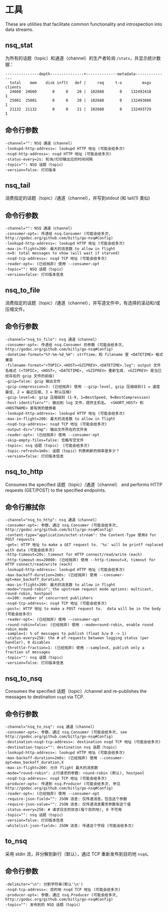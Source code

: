 # 工具

These are utilities that facilitate common functionality and introspection into data streams.

## nsq_stat

为所有的话题（topic）和通道（channel）的生产者轮询 `/stats`，并显示统计数据：

    ---------------depth---------------+--------------metadata---------------
      total    mem    disk inflt   def |     req     t-o         msgs clients
      24660  24660       0     0    20 |  102688       0    132492418       1
      25001  25001       0     0    20 |  102688       0    132493086       1
      21132  21132       0     0    21 |  102688       0    132493729       1

## 命令行参数

    -channel="": NSQ 通道（channel）
    -lookupd-http-address=: lookupd HTTP 地址 (可能会给多次)
    -nsqd-http-address=: nsqd HTTP 地址 (可能会给多次)
    -status-every=2s: 轮询/打印输出见的时间间隔
    -topic="": NSQ 话题（topic）
    -version=false: 打印版本

## nsq_tail

消费指定的话题（topic）/通道（channel），并写到stdout (和 tail(1) 类似)

## 命令行参数

    -channel="": NSQ 通道（channel）
    -consumer-opt=: 传递给 nsq.Consumer (可能会给多次, http://godoc.org/github.com/bitly/go-nsq#Config)
    -lookupd-http-address=: lookupd HTTP 地址 (可能会给多次)
    -max-in-flight=200: 最大的消息数 to allow in flight
    -n=0: total messages to show (will wait if starved)
    -nsqd-tcp-address=: nsqd TCP 地址 (可能会给多次)
    -reader-opt=: (已经抛弃) 使用 --consumer-opt
    -topic="": NSQ 话题（topic）
    -version=false: 打印版本信息

## nsq\_to_file

消费指定的话题（topic）/通道（channel），并写道文件中，有选择的滚动和/或压缩文件。

## 命令行参数

    -channel="nsq_to_file": nsq 通道（channel）
    -consumer-opt=: 传递给 nsq.Consumer 的参数 (可能会给多次, http://godoc.org/github.com/bitly/go-nsq#Config)
    -datetime-format="%Y-%m-%d_%H": strftime，和 filename 里 <DATETIME> 格式兼容
    -filename-format="<TOPIC>.<HOST><GZIPREV>.<DATETIME>.log": output 文件名格式 (<TOPIC>, <HOST>, <DATETIME>, <GZIPREV> 重新生成. <GZIPREV> 是当已经存在的 gzip 文件的前缀)
    -gzip=false: gzip 输出文件
    -gzip-compression=3: (已经抛弃) 使用 --gzip-level, gzip 压缩级别(1 = 速度最佳, 2 = 最近压缩, 3 = 默认压缩)
    -gzip-level=6: gzip 压缩级别 (1-9, 1=BestSpeed, 9=BestCompression)
    -host-identifier="": 输出到 log 文件，提供主机名。 <SHORT_HOST> 和 <HOSTNAME> 是有效的替换者
    -lookupd-http-address=: lookupd HTTP 地址 (可能会给多次)
    -max-in-flight=200: 最大的消息数 to allow in flight
    -nsqd-tcp-address=: nsqd TCP 地址 (可能会给多次)
    -output-dir="/tmp": 输出文件所在的文件夹
    -reader-opt=: (已经抛弃) 使用 --consumer-opt
    -skip-empty-files=false: 忽略写空文件
    -topic=: nsq 话题（topic） (可能会给多次)
    -topic-refresh=1m0s: 话题（topic）列表刷新的频率是多少？
    -version=false: 打印版本信息

## nsq\_to_http

Consumes the specified 话题（topic）/通道（channel） and performs HTTP requests (GET/POST) to the specified
endpoints.

## 命令行擦拭你

    -channel="nsq_to_http": nsq 通道（channel）
    -consumer-opt=: 参数，通过 nsq.Consumer (可能会给多次, http://godoc.org/github.com/bitly/go-nsq#Config)
    -content-type="application/octet-stream": the Content-Type 使用d for POST requests
    -get=: HTTP 地址 to make a GET request to. '%s' will be printf replaced with data (可能会给多次)
    -http-timeout=20s: timeout for HTTP connect/read/write (each)
    -http-timeout-ms=20000: (已经抛弃) 使用 --http-timeout=X, timeout for HTTP connect/read/write (each)
    -lookupd-http-address=: lookupd HTTP 地址 (可能会给多次)
    -max-backoff-duration=2m0s: (已经抛弃) 使用 --consumer-opt=max_backoff_duration,X
    -max-in-flight=200: 最大的消息数 to allow in flight
    -mode="round-robin": the upstream request mode options: multicast, round-robin, hostpool
    -n=100: number of concurrent publishers
    -nsqd-tcp-address=: nsqd TCP 地址 (可能会给多次)
    -post=: HTTP 地址 to make a POST request to.  data will be in the body (可能会给多次)
    -reader-opt=: (已经抛弃) 使用 --consumer-opt
    -round-robin=false: (已经抛弃) 使用 --mode=round-robin, enable round robin mode
    -sample=1: % of messages to publish (float b/w 0 -> 1)
    -status-every=250: the # of requests between logging status (per handler), 0 disables
    -throttle-fraction=1: (已经抛弃) 使用 --sample=X, publish only a fraction of messages
    -topic="": nsq 话题（topic）
    -version=false: 打印版本信息

## nsq\_to_nsq

Consumes the specified 话题（topic）/channel and re-publishes the messages to destination `nsqd` via TCP.

## 命令行参数

    -channel="nsq_to_nsq": nsq 通道（channel）
    -consumer-opt=: 参数，通过 nsq.Consumer (可能会给多次, see http://godoc.org/github.com/bitly/go-nsq#Config)
    -destination-nsqd-tcp-address=: destination nsqd TCP 地址 (可能会给多次)
    -destination-topic="": destination nsq 话题（topic）
    -lookupd-http-address=: lookupd HTTP 地址 (可能会给多次)
    -max-backoff-duration=2m0s: (已经抛弃) 使用 --consumer-opt=max_backoff_duration,X
    -max-in-flight=200: 允许 flight 最大的消息数
    -mode="round-robin": 上行请求的参数: round-robin (默认), hostpool
    -nsqd-tcp-address=: nsqd TCP 地址 (可能会给多次)
    -producer-opt=: 传递到 nsq.Producer (可能会给多次, 参见 http://godoc.org/github.com/bitly/go-nsq#Config)
    -reader-opt=: (已经抛弃) 使用 --consumer-opt
    -require-json-field="": JSON 消息: 仅传递消息，包含这个参数
    -require-json-value="": JSON 消息: 仅传递消息要求参数有这个值 
    -status-every=250: # 请求日志的状态(每个目的地), 0 不可用
    -topic="": nsq 话题（topic）
    -version=false: 打印版本信息
    -whitelist-json-field=: JSON 消息: 传递这个字段 (可能会给多次)

## to_nsq

采用 stdin 流，并分解到新行（默认），通过 TCP 重新发布到目的地 `nsqd`。

## 命令行参数

    -delimiter="\n": 分割字符串(默认'\n')
    -nsqd-tcp-address=: 目的地 nsqd TCP 地址 (可能会给多次)
    -producer-opt=: 参数，通过 nsq.Producer (可能会给多次, http://godoc.org/github.com/bitly/go-nsq#Config)
    -topic="": 发布到的 NSQ 话题（topic）
